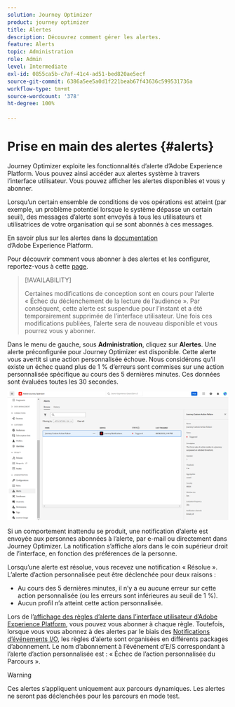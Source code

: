 ```yaml
---
solution: Journey Optimizer
product: journey optimizer
title: Alertes
description: Découvrez comment gérer les alertes.
feature: Alerts
topic: Administration
role: Admin
level: Intermediate
exl-id: 0855ca5b-c7af-41c4-ad51-bed820ae5ecf
source-git-commit: 6386a5ee5a0d1f221beab67f43636c599531736a
workflow-type: tm+mt
source-wordcount: '378'
ht-degree: 100%

---
```


# Prise en main des alertes {#alerts}

Journey Optimizer exploite les fonctionnalités d’alerte d’Adobe Experience Platform. Vous pouvez ainsi accéder aux alertes système à travers l’interface utilisateur. Vous pouvez afficher les alertes disponibles et vous y abonner.

Lorsqu’un certain ensemble de conditions de vos opérations est atteint (par exemple, un problème potentiel lorsque le système dépasse un certain seuil), des messages d’alerte sont envoyés à tous les utilisateurs et utilisatrices de votre organisation qui se sont abonnés à ces messages.

<!--These messages can repeat over a pre-defined time interval until the alert has been resolved.-->

En savoir plus sur les alertes dans la [documentation](https://experienceleague.adobe.com/docs/experience-platform/observability/alerts/overview.html?lang=fr) d’Adobe Experience Platform.

Pour découvrir comment vous abonner à des alertes et les configurer, reportez-vous à cette [page](https://experienceleague.adobe.com/docs/experience-platform/observability/alerts/ui.html?lang=fr).

>[!AVAILABILITY]
>
>Certaines modifications de conception sont en cours pour l’alerte « Échec du déclenchement de la lecture de l’audience ». Par conséquent, cette alerte est suspendue pour l’instant et a été temporairement supprimée de l’interface utilisateur. Une fois ces modifications publiées, l’alerte sera de nouveau disponible et vous pourrez vous y abonner.

Dans le menu de gauche, sous **Administration**, cliquez sur **Alertes**. Une alerte préconfigurée pour Journey Optimizer est disponible. Cette alerte vous avertit si une action personnalisée échoue. Nous considérons qu’il existe un échec quand plus de 1 % d’erreurs sont commises sur une action personnalisée spécifique au cours des 5 dernières minutes. Ces données sont évaluées toutes les 30 secondes.

![](assets/alerts-custom-action.png)


<!--A pre-configured alert for Journey Optimizer is available. This alert will warn you if a read segment node has not processed any profile during the defined time frame.

![](assets/alerts1.png)-->

Si un comportement inattendu se produit, une notification d’alerte est envoyée aux personnes abonnées à l’alerte, par e-mail ou directement dans Journey Optimizer. La notification s’affiche alors dans le coin supérieur droit de l’interface, en fonction des préférences de la personne.

Lorsqu’une alerte est résolue, vous recevez une notification « Résolue ». L’alerte d’action personnalisée peut être déclenchée pour deux raisons :
* Au cours des 5 dernières minutes, il n’y a eu aucune erreur sur cette action personnalisée (ou les erreurs sont inférieures au seuil de 1 %).
* Aucun profil n’a atteint cette action personnalisée.

Lors de l’[affichage des règles d’alerte dans l’interface utilisateur d’Adobe Experience Platform](https://experienceleague.adobe.com/docs/experience-platform/observability/alerts/ui.html?lang=fr), vous pouvez vous abonner à chaque règle. Toutefois, lorsque vous vous abonnez à des alertes par le biais des [Notifications d’événements I/O](https://experienceleague.adobe.com/docs/experience-platform/observability/alerts/subscribe.html?lang=fr), les règles d’alerte sont organisées en différents packages d’abonnement. Le nom d’abonnement à l’événement d’E/S correspondant à l’alerte d’action personnalisée est : « Échec de l’action personnalisée du Parcours ».

<!--The I/O event subscription name corresponding to the Read segment alert is: "Journey read segment Delays, Failures and Errors".-->

>[!WARNING]
>
>Ces alertes s’appliquent uniquement aux parcours dynamiques. Les alertes ne seront pas déclenchées pour les parcours en mode test.

